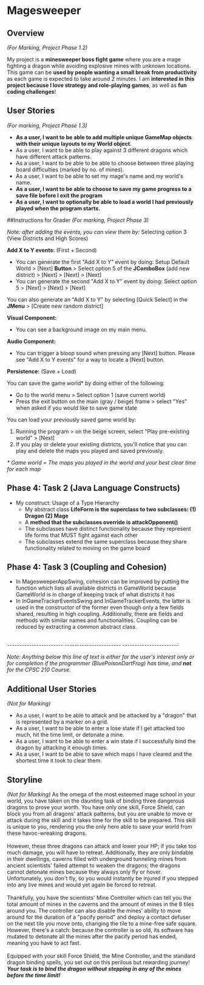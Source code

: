 # Magesweeper

## Overview 
*(For Marking, Project Phase 1.2)*

My project is a  **minesweeper boss fight game** where you are a mage fighting a dragon 
while avoiding explosive mines with unknown locations.
This game can be **used by people wanting a small break from productivity** 
as each game is expected to take around 2 minutes.
I am **interested in this project because I love strategy and role-playing games**, 
as well as **fun coding challenges**!

## User Stories 
*(For marking, Project Phase 1.3)*
- **As a user, I want to be able to add multiple unique GameMap objects with their unique layouts to my World object.**
- As a user, I want to be able to play against 3 different dragons which have different attack patterns.
- As a user, I want to be able to be able to choose between three playing board difficulties (marked by no. of mines).
- As a user, I want to be able to set my mage's name and my world's name.
- **As a user, I want to be able to choose to save my game progress to a save file before I exit the program**
- **As a user, I want to optionally be able to load a world I had previously played when the program starts.**

##Instructions for Grader
*(For marking, Project Phase 3)*

*Note: after adding the events, you can view them by:* Selecting option 3 (View Districts and High Scores)

**Add X to Y events:** (First + Second) 
- You can generate the first "Add X to Y" event by doing: 
Setup Default World > [Next] **Button** > Select option 5 of the **JComboBox** (add new district) > [Next] > [Next] > [Next]
- You can generate the second "Add X to Y" event by doing:
Select option 5 > [Next] > [Next] > [Next]

You can also generate an "Add X to Y" by selecting [Quick Select] in the **JMenu** > [Create new random district]

**Visual Component:** 
- You can see a background image on my main menu. 

**Audio Component:** 
- You can trigger a bloop sound when pressing any [Next] button. 
Please see "Add X to Y events" for a way to locate a [Next] button.

**Persistence:** (Save + Load)

You can save the game world* by doing either of the following:
- Go to the world menu > Select option 1 (save current world) 
- Press the exit button on the main (gray / beige) frame > select "Yes" when asked if you would
like to save game state

You can load your previously saved game world by:
1. Running the program > on the beige screen, select "Play pre-existing world" > [Next]
2. If you play or delete your existing districts, 
you'll notice that you can play and delete the maps you played and saved previously.

*\* Game world = The maps you played in the world and your best clear time for each map*

## Phase 4: Task 2 (Java Language Constructs)
- My construct: Usage of a Type Hierarchy 
  - My abstract class **LifeForm is the superclass to two subclasses: (1) Dragon (2) Mage**
  - A **method that the subclasses override is attackOpponent()**
  - The subclasses have distinct functionality because they represent life forms that MUST fight against each other
  - The subclasses extend the same superclass because they share functionality related to moving on the game board
  
## Phase 4: Task 3 (Coupling and Cohesion)
- In MagesweeperAppSwing, cohesion can be improved by putting the function which lists all available districts in 
GameWorld because GameWorld is in charge of keeping track of what districts it has
- In InGameTrackerEventsSwing and InGameTrackerEvents, the latter is used in the constructor of the former even though
 only a few fields shared, resulting in high coupling. Additionally, there are fields and methods with similar names and 
 functionalities. Coupling can be reduced by extracting a common abstract class. 

<br>
-----------------------
-----------------------
-----------------------

*Note: Anything below this line of text is either for the user's interest only 
or for completion if the programmer (BluePoisonDartFrog) has time, and **not** for the CPSC 210 Course.*

## Additional User Stories 
*(Not for Marking)*
- As a user, I want to be able to attack and be attacked by a "dragon" that is represented by a marker on a grid.
- As a user, I want to be able to enter a lose state if I get attacked too much, hit the time limit, or detonate a mine.
- As a user, I want to be able to enter a win state if I successfully bind the dragon by attacking it enough times.
- As a user, I want to be able to save which maps I have cleared and the shortest time it took to clear them.

## Storyline 
*(Not for Marking)*
As the omega of the most esteemed mage school in your world, 
you have taken on the daunting task of binding three dangerous dragons to prove your worth.
You have only one skill, Force Shield, can block you from all dragons' attack patterns,
but you are unable to move or attack during the skill and it takes time for the skill to be prepared.
This skill is unique to you, rendering you the only hero able to save your world from these havoc-wreaking dragons.
\
\
However, these three dragons can attack and lower your HP; if you take too much damage, you will have to retreat.
Additionally, they are only bindable in their dwellings,
caverns filled with underground tunneling mines from ancient scientists' failed attempt to weaken the dragons; 
the dragons cannot detonate mines because they always only fly or hover.
Unfortunately, you don't fly, so you would instantly be injured if you stepped into any live mines 
and would yet again be forced to retreat.
\
\
Thankfully, you have the scientists' Mine Controller which can 
tell you the total amount of mines in the caverns and the amount of mines in the 8 tiles around you.
The controller can also disable the mines' ability to move around for the duration of a "pacify period"
and deploy a contact defuser on the next tile you move onto, changing the tile to a mine-free safe square. 
However, there's a catch: because the controller is so old, 
its software has mutated to detonate all the mines after the pacify period has ended, meaning you have to act fast.
\
\
Equipped with your skill Force Shield, the Mine Controller, and the standard dragon binding spells, 
you set out on this perilous but rewarding journey!
***Your task is to bind the dragon without stepping in any of the mines before the time limit!***